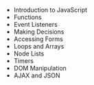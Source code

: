 - Introduction to JavaScript
- Functions
- Event Listeners
- Making Decisions
- Accessing Forms
- Loops and Arrays
- Node Lists
- Timers
- DOM Manipulation
- AJAX and JSON
